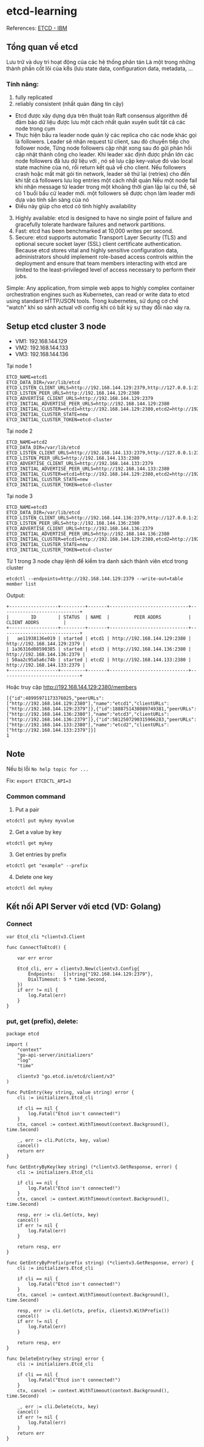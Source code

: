 # etcd-learning

References:
[ETCD - IBM](https://facsiaginsa.com/etcd/how-to-setup-etcd-cluster)

## Tổng quan vể etcd
Lưu trữ và duy trì hoạt động của các hệ thống phân tán
Là một trong những thành phần cốt lõi của k8s (lưu state data, configuration data, metadata, …

### Tính năng:

1. fully replicated
2. reliably consistent (nhất quán đáng tin cậy)
- Etcd được xây dựng dựa trên thuật toán Raft consensus algorithm để đảm bảo dữ liệu được lưu một cách nhất quán xuyên suốt tất cả các node trong cụm
- Thực hiện bầu ra leader node quản lý các replica cho các node khác gọi là followers. Leader sẽ nhận request từ client, sau đó chuyển tiếp cho follower node, Từng node followers cập nhật xong sau đó gửi phản hồi cập nhật thành công cho leader. Khi leader xác định được phần lớn các node followers đã lưu dữ liệu với , nó sẽ lưu cặp key-value đó vào local state machine của nó, rồi return kết quả về cho client. Nếu followers crash hoặc mất mát gói tin network, leader sẽ thử lại (retries) cho đến khi tất cả followers lưu log entries một cách nhất quán
Nếu một node fail khi nhận message từ leader trong một khoảng thời gian lặp lại cụ thể, sẽ có 1 buổi bầu cử leader mới. một followers sẽ được chọn làm leader mới dựa vào tính sẵn sàng của nó
- Điều này giúp cho etcd có tính highly availability

3. Highly available: etcd is designed to have no single point of failure and gracefully tolerate hardware failures and network partitions.
4. Fast: etcd has been benchmarked at 10,000 writes per second.
5. Secure: etcd supports automatic Transport Layer Security (TLS) and optional secure socket layer (SSL) client certificate authentication. Because etcd stores vital and highly sensitive configuration data, administrators should implement role-based access controls within the deployment and ensure that team members interacting with etcd are limited to the least-privileged level of access necessary to perform their jobs.


Simple: Any application, from simple web apps to highly complex container orchestration engines such as Kubernetes, can read or write data to etcd using standard HTTP/JSON  tools.
Trong kubernetes, sử dụng cơ chế “watch" khi so sánh actual với config khi có bất kỳ sự thay đổi nào xảy ra.


## Setup etcd cluster 3 node

- VM1: 192.168.144.129
- VM2: 192.168.144.133
- VM3: 192.168.144.136

Tại node 1

```
ETCD_NAME=etcd1
ETCD_DATA_DIR=/var/lib/etcd
ETCD_LISTEN_CLIENT_URLS=http://192.168.144.129:2379,http://127.0.0.1:2379
ETCD_LISTEN_PEER_URLS=http://192.168.144.129:2380
ETCD_ADVERTISE_CLIENT_URLS=http://192.168.144.129:2379
ETCD_INITIAL_ADVERTISE_PEER_URLS=http://192.168.144.129:2380
ETCD_INITIAL_CLUSTER=etcd1=http://192.168.144.129:2380,etcd2=http://192.168.144.133:2380,etcd3=http://192.168.144.136:2380
ETCD_INITIAL_CLUSTER_STATE=new
ETCD_INITIAL_CLUSTER_TOKEN=etcd-cluster

```

Tại node 2

```
ETCD_NAME=etcd2
ETCD_DATA_DIR=/var/lib/etcd
ETCD_LISTEN_CLIENT_URLS=http://192.168.144.133:2379,http://127.0.0.1:2379
ETCD_LISTEN_PEER_URLS=http://192.168.144.133:2380
ETCD_ADVERTISE_CLIENT_URLS=http://192.168.144.133:2379
ETCD_INITIAL_ADVERTISE_PEER_URLS=http://192.168.144.133:2380
ETCD_INITIAL_CLUSTER=etcd1=http://192.168.144.129:2380,etcd2=http://192.168.144.133:2380,etcd3=http://192.168.144.136:2380
ETCD_INITIAL_CLUSTER_STATE=new
ETCD_INITIAL_CLUSTER_TOKEN=etcd-cluster
```

Tại node 3

```
ETCD_NAME=etcd3
ETCD_DATA_DIR=/var/lib/etcd
ETCD_LISTEN_CLIENT_URLS=http://192.168.144.136:2379,http://127.0.0.1:2379
ETCD_LISTEN_PEER_URLS=http://192.168.144.136:2380
ETCD_ADVERTISE_CLIENT_URLS=http://192.168.144.136:2379
ETCD_INITIAL_ADVERTISE_PEER_URLS=http://192.168.144.136:2380
ETCD_INITIAL_CLUSTER=etcd1=http://192.168.144.129:2380,etcd2=http://192.168.144.133:2380,etcd3=http://192.168.144.136:2380
ETCD_INITIAL_CLUSTER_STATE=new
ETCD_INITIAL_CLUSTER_TOKEN=etcd-cluster
```


Từ 1 trong 3 node chạy lệnh để kiểm tra danh sách thành viên etcd trong cluster

```
etcdctl --endpoints=http://192.168.144.129:2379 --write-out=table member list
```

Output:
```
+------------------+---------+-------+-----------------------------+-----------------------------+
|        ID        | STATUS  | NAME  |         PEER ADDRS          |        CLIENT ADDRS         |
+------------------+---------+-------+-----------------------------+-----------------------------+
|   ae11938136e019 | started | etcd1 | http://192.168.144.129:2380 | http://192.168.144.129:2379 |
| 1a36316d08590385 | started | etcd3 | http://192.168.144.136:2380 | http://192.168.144.136:2379 |
| 50aa2c95a5a6c74b | started | etcd2 | http://192.168.144.133:2380 | http://192.168.144.133:2379 |
+------------------+---------+-------+-----------------------------+-----------------------------+
```

Hoặc truy cập http://192.168.144.129:2380/members

```
[{"id":48995971173376025,"peerURLs":["http://192.168.144.129:2380"],"name":"etcd1","clientURLs":["http://192.168.144.129:2379"]},{"id":1888751438089749381,"peerURLs":["http://192.168.144.136:2380"],"name":"etcd3","clientURLs":["http://192.168.144.136:2379"]},{"id":5812507290315966283,"peerURLs":["http://192.168.144.133:2380"],"name":"etcd2","clientURLs":["http://192.168.144.133:2379"]}]
1
```

## Note
Nếu bị lỗi `No help topic for ...`

Fix: `export ETCDCTL_API=3`

### Common command

1. Put a pair

 ```
 etcdctl put mykey myvalue
 ```

2. Get a value by key
 ```
 etcdctl get mykey
 ```

3. Get entries by prefix

 ```
 etcdctl get "example" --prefix
 ```

4. Delete one key
   
 ```
 etcdctl del mykey
 ```


## Kết nối API Server với etcd (VD: Golang)

### Connect

```
var Etcd_cli *clientv3.Client

func ConnectToEtcd() {

	var err error

	Etcd_cli, err = clientv3.New(clientv3.Config{
		Endpoints:   []string{"192.168.144.129:2379"},
		DialTimeout: 5 * time.Second,
	})
	if err != nil {
		log.Fatal(err)
	}
}

```

### put, get (prefix), delete:

```
package etcd

import (
	"context"
	"go-api-server/initializers"
	"log"
	"time"

	clientv3 "go.etcd.io/etcd/client/v3"
)

func PutEntry(key string, value string) error {
	cli := initializers.Etcd_cli

	if cli == nil {
		log.Fatal("Etcd isn't connected!")
	}
	ctx, cancel := context.WithTimeout(context.Background(), time.Second)

	_, err := cli.Put(ctx, key, value)
	cancel()
	return err
}

func GetEntryByKey(key string) (*clientv3.GetResponse, error) {
	cli := initializers.Etcd_cli

	if cli == nil {
		log.Fatal("Etcd isn't connected!")
	}
	ctx, cancel := context.WithTimeout(context.Background(), time.Second)

	resp, err := cli.Get(ctx, key)
	cancel()
	if err != nil {
		log.Fatal(err)
	}

	return resp, err
}

func GetEntryByPrefix(prefix string) (*clientv3.GetResponse, error) {
	cli := initializers.Etcd_cli

	if cli == nil {
		log.Fatal("Etcd isn't connected!")
	}
	ctx, cancel := context.WithTimeout(context.Background(), time.Second)

	resp, err := cli.Get(ctx, prefix, clientv3.WithPrefix())
	cancel()
	if err != nil {
		log.Fatal(err)
	}

	return resp, err
}

func DeleteEntry(key string) error {
	cli := initializers.Etcd_cli

	if cli == nil {
		log.Fatal("Etcd isn't connected!")
	}
	ctx, cancel := context.WithTimeout(context.Background(), time.Second)

	_, err := cli.Delete(ctx, key)
	cancel()
	if err != nil {
		log.Fatal(err)
	}
	return err
}

```
